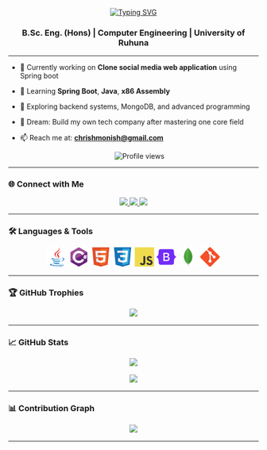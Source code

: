 <!-- Typing Header -->
<p align="center">
  <a href="https://github.com/Monishan-Sangaralingam">
    <img src="https://readme-typing-svg.demolab.com?font=Fira+Code&weight=600&pause=1000&color=0A66C2&center=true&vCenter=true&width=440&lines=Hi+I'm+Monishan+Sangaralingam;Computer+Engineering+Undergraduate;Future+Tech+Entrepreneur" alt="Typing SVG" />
  </a>
</p>

<!--Profile Pic (Optional) -->
<!-- <p align="center">
  <img src="https://i.ibb.co/some-image.jpg" width="200px" style="border-radius: 50%;">
</p> -->

<h3 align="center">B.Sc. Eng. (Hons) | Computer Engineering | University of Ruhuna</h3>

---

- 🔭 Currently working on **Clone social media web application** using Spring boot
- 🌱 Learning **Spring Boot**, **Java**, **x86 Assembly**
- 🧠 Exploring backend systems, MongoDB, and advanced programming
- 🎯 Dream: Build my own tech company after mastering one core field
- 📫 Reach me at: **chrishmonish@gmail.com**

  <p align="center">
  <img src="https://komarev.com/ghpvc/?username=monishan-sangaralingam&label=Profile%20views&color=0e75b6&style=flat" alt="Profile views" />
</p>


---


### 🌐 Connect with Me

<p align="center">
  <a href="https://www.linkedin.com/in/monishan-sangaralingam-b8b1ab241/" target="_blank">
    <img src="https://img.shields.io/badge/LinkedIn-%230077B5.svg?style=for-the-badge&logo=linkedin&logoColor=white" />
  </a>
  <a href="https://www.hackerrank.com/profile/chrishmonish" target="_blank">
    <img src="https://img.shields.io/badge/HackerRank-2EC866?style=for-the-badge&logo=hackerrank&logoColor=white" />
  </a>
  <a href="https://www.fiverr.com/monishan13" target="_blank">
    <img src="https://img.shields.io/badge/Fiverr-1DBF73?style=for-the-badge&logo=fiverr&logoColor=white" />
  </a>
</p>

---

### 🛠️ Languages & Tools
<p align="center">
  <img src="https://raw.githubusercontent.com/devicons/devicon/master/icons/java/java-original.svg" width="40" height="40" />
  <img src="https://raw.githubusercontent.com/devicons/devicon/master/icons/csharp/csharp-original.svg" width="40" height="40" />
  <img src="https://raw.githubusercontent.com/devicons/devicon/master/icons/html5/html5-original.svg" width="40" height="40" />
  <img src="https://raw.githubusercontent.com/devicons/devicon/master/icons/css3/css3-original.svg" width="40" height="40" />
  <img src="https://raw.githubusercontent.com/devicons/devicon/master/icons/javascript/javascript-original.svg" width="40" height="40" />
  <img src="https://raw.githubusercontent.com/devicons/devicon/master/icons/bootstrap/bootstrap-plain.svg" width="40" height="40" />
  <img src="https://raw.githubusercontent.com/devicons/devicon/master/icons/mongodb/mongodb-original.svg" width="40" height="40" />
  <img src="https://raw.githubusercontent.com/devicons/devicon/master/icons/git/git-original.svg" width="40" height="40" />
</p>

---

### 🏆 GitHub Trophies

<p align="center">
  <img src="https://github-profile-trophy.vercel.app/?username=monishan-sangaralingam&theme=gruvbox&no-frame=true&no-bg=true&margin-w=10" />
</p>

---

### 📈 GitHub Stats

<p align="center">
  <img src="https://github-readme-stats.vercel.app/api?username=monishan-sangaralingam&show_icons=true&theme=default" />
</p>
<p align="center">
  <img src="https://github-readme-stats.vercel.app/api/top-langs/?username=monishan-sangaralingam&layout=compact&theme=default" />
</p>

---

### 📊 Contribution Graph

<p align="center">
  <img src="https://github-readme-activity-graph.vercel.app/graph?username=monishan-sangaralingam&bg_color=ffffff&color=0A66C2&line=17A2B8&point=1c1c1c&area=true&hide_border=true" />
</p>

---

